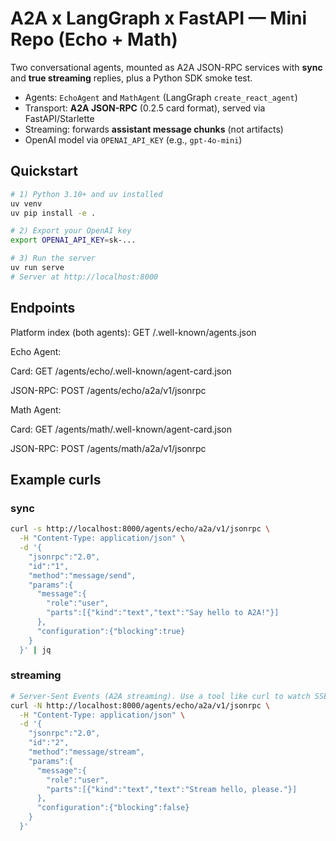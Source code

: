 # A2A x LangGraph x FastAPI — Mini Repo (Echo + Math)

Two conversational agents, mounted as A2A JSON-RPC services with **sync** and **true streaming** replies, plus a Python SDK smoke test.

- Agents: `EchoAgent` and `MathAgent` (LangGraph `create_react_agent`)
- Transport: **A2A JSON-RPC** (0.2.5 card format), served via FastAPI/Starlette
- Streaming: forwards **assistant message chunks** (not artifacts)
- OpenAI model via `OPENAI_API_KEY` (e.g., `gpt-4o-mini`)

## Quickstart

```bash
# 1) Python 3.10+ and uv installed
uv venv
uv pip install -e .

# 2) Export your OpenAI key
export OPENAI_API_KEY=sk-...

# 3) Run the server
uv run serve
# Server at http://localhost:8000
```
## Endpoints
Platform index (both agents): GET /.well-known/agents.json

Echo Agent:

Card: GET /agents/echo/.well-known/agent-card.json

JSON-RPC: POST /agents/echo/a2a/v1/jsonrpc

Math Agent:

Card: GET /agents/math/.well-known/agent-card.json

JSON-RPC: POST /agents/math/a2a/v1/jsonrpc

## Example curls

### sync

```bash
curl -s http://localhost:8000/agents/echo/a2a/v1/jsonrpc \
  -H "Content-Type: application/json" \
  -d '{
    "jsonrpc":"2.0",
    "id":"1",
    "method":"message/send",
    "params":{
      "message":{
        "role":"user",
        "parts":[{"kind":"text","text":"Say hello to A2A!"}]
      },
      "configuration":{"blocking":true}
    }
  }' | jq
```

### streaming

```bash
# Server-Sent Events (A2A streaming). Use a tool like curl to watch SSE lines.
curl -N http://localhost:8000/agents/echo/a2a/v1/jsonrpc \
  -H "Content-Type: application/json" \
  -d '{
    "jsonrpc":"2.0",
    "id":"2",
    "method":"message/stream",
    "params":{
      "message":{
        "role":"user",
        "parts":[{"kind":"text","text":"Stream hello, please."}]
      },
      "configuration":{"blocking":false}
    }
  }'

```
